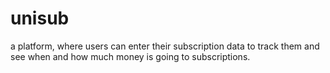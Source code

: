 # unisub
a platform, where users can enter their subscription data to track them and see when and how much money is going to subscriptions.
